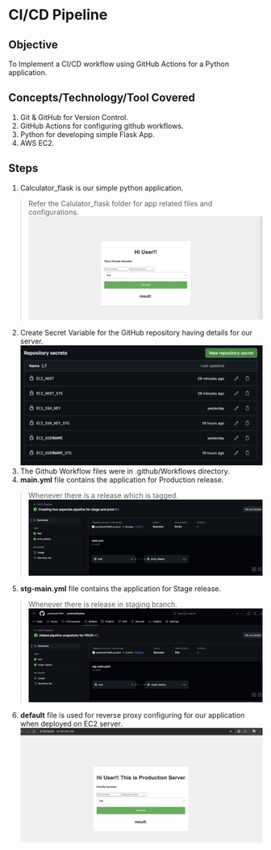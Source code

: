 # **CI/CD Pipeline**

## Objective
To Implement a CI/CD workflow using GitHub Actions for a Python application.

## Concepts/Technology/Tool Covered
1. Git & GitHub for Version Control.
2. GitHub Actions for configuring github workflows.
3. Python for developing simple Flask App.
4. AWS EC2.

## Steps
1. Calculator_flask is our simple python application.
> Refer the Calulator_flask folder for app related files and configurations.
![Flask App](./images/Flask_App.png)
2. Create Secret Variable for the GitHub repository having details for our server.
![GitHub Secrets](./images/Repo_secrets.png)
3. The Github Workflow files were in .github/Workflows directory.
4. **main.yml** file contains the application for Production release.
> Whenever there is a release which is tagged.
![Prod Pipeline](./images/Prod_Pipeline.png)
5. **stg-main.yml** file contains the application for Stage release.
> Whenever there is release in staging branch.
![Stage Pipeline](./images/Stage_Pipeline.png)
6. **default** file is used for reverse proxy configuring for our application when deployed on EC2 server.
![App in Production](./images/Calculator_Application_Production.png)


